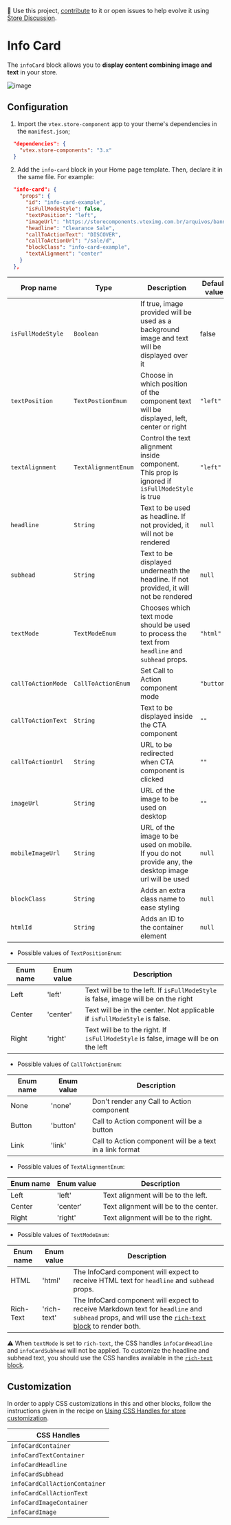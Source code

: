 📢 Use this project, [contribute](https://github.com/vtex-apps/store-components) to it or open issues to help evolve it using [Store Discussion](https://github.com/vtex-apps/store-discussion). 

# Info Card

The `infoCard` block allows you to **display content combining image and text** in your store.

![image](https://user-images.githubusercontent.com/284515/70229574-4239a100-1735-11ea-9e30-00b286e03f7c.png)

## Configuration

1. Import the `vtex.store-component` app to your theme's dependencies in the `manifest.json`;

```json
  "dependencies": {
    "vtex.store-components": "3.x"
  }
```

2. Add the `info-card` block in your Home page template. Then, declare it in the same file. For example:

```json
  "info-card": {
    "props": {
      "id": "info-card-example",
      "isFullModeStyle": false,
      "textPosition": "left",
      "imageUrl": "https://storecomponents.vteximg.com.br/arquivos/banner-infocard2.png",
      "headline": "Clearance Sale",
      "callToActionText": "DISCOVER",
      "callToActionUrl": "/sale/d",
      "blockClass": "info-card-example",
      "textAlignment": "center"
    }
  },
```

| Prop name | Type | Description | Default value |
| --------- | ---- | ----------- | ------------- |
| `isFullModeStyle` | `Boolean` | If true, image provided will be used as a background image and text will be displayed over it | false |
| `textPosition` | `TextPostionEnum` | Choose in which position of the component text will be displayed, left, center or right | `"left"` |
| `textAlignment` | `TextAlignmentEnum` | Control the text alignment inside component. This prop is ignored if `isFullModeStyle` is true  | `"left"` |
| `headline` | `String` | Text to be used as headline. If not provided, it will not be rendered | `null` |
| `subhead` | `String` | Text to be displayed underneath the headline. If not provided, it will not be rendered | `null` |
| `textMode` | `TextModeEnum` | Chooses which text mode should be used to process the text from `headline` and `subhead` props.   | `"html"` |
| `callToActionMode` | `CallToActionEnum` | Set Call to Action component mode | `"button"` |
| `callToActionText` | `String` | Text to be displayed inside the CTA component | `""` |
| `callToActionUrl` | `String` | URL to be redirected when CTA component is clicked | `""` |
| `imageUrl` | `String` | URL of the image to be used on desktop | `""` |
| `mobileImageUrl` | `String` |  URL of the image to be used on mobile. If you do not provide any, the desktop image url will be used | `null` |
| `blockClass` | `String` | Adds an extra class name to ease styling | `null` |
| `htmlId` | `String` | Adds an ID to the container element | `null` |

- Possible values of `TextPositionEnum`:

| Enum name | Enum value | Description |
| --------- | ---- | ----------- |
| Left | 'left' | Text will be to the left. If `isFullModeStyle` is false, image will be on the right |
| Center | 'center' | Text will be in the center. Not applicable if `isFullModeStyle` is false. |
| Right | 'right' | Text will be to the right. If `isFullModeStyle` is false, image will be on the left |

- Possible values of `CallToActionEnum`:

| Enum name | Enum value | Description |
| --------- | ---- | ----------- |
| None | 'none' | Don't render any Call to Action component  |
| Button | 'button' | Call to Action component will be a button |
| Link | 'link' | Call to Action component will be a text in a link format |

- Possible values of `TextAlignmentEnum`:

| Enum name | Enum value | Description |
| --------- | ---- | ----------- |
| Left | 'left' | Text alignment will be to the left. |
| Center | 'center' | Text alignment will be to the center. |
| Right | 'right' | Text alignment will be to the right. |

- Possible values of `TextModeEnum`:

| Enum name | Enum value | Description |
| --------- | ---- | ----------- |
| HTML | 'html' | The InfoCard component will expect to receive HTML text for `headline` and `subhead` props. |
| Rich-Text | 'rich-text' | The InfoCard component will expect to receive Markdown text for `headline` and `subhead` props, and will use the [`rich-text` block](https://github.com/vtex-apps/rich-text) to render both. |

:warning: When `textMode` is set to `rich-text`, the CSS handles `infoCardHeadline` and `infoCardSubhead` will not be applied. To customize the headline and subhead text, you should use the CSS handles available in the [`rich-text` block](https://github.com/vtex-apps/rich-text).

## Customization

In order to apply CSS customizations in this and other blocks, follow the instructions given in the recipe on [Using CSS Handles for store customization](https://vtex.io/docs/recipes/style/using-css-handles-for-store-customization).

| CSS Handles |
| ---------- |
| `infoCardContainer` |
| `infoCardTextContainer` |
| `infoCardHeadline` |
| `infoCardSubhead` |
| `infoCardCallActionContainer` |
| `infoCardCallActionText` |
| `infoCardImageContainer` |
| `infoCardImage` |
